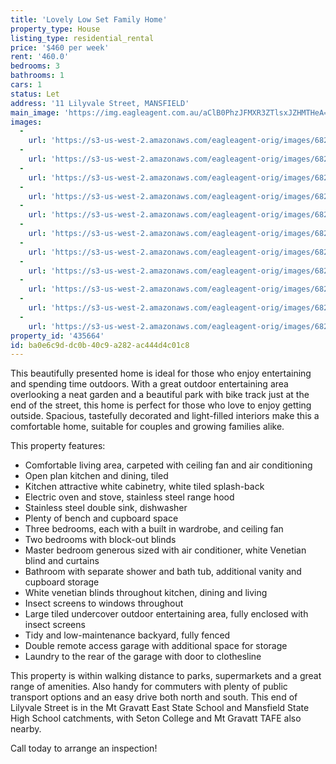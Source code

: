 ```yaml
---
title: 'Lovely Low Set Family Home'
property_type: House
listing_type: residential_rental
price: '$460 per week'
rent: '460.0'
bedrooms: 3
bathrooms: 1
cars: 1
status: Let
address: '11 Lilyvale Street, MANSFIELD'
main_image: 'https://img.eagleagent.com.au/aClB0PhzJFMXR3ZTlsxJZHMTHeA=/1280x854/smart/https://s3-us-west-2.amazonaws.com/eagleagent-orig/images/6826548/418408458-image-M.jpg'
images:
  -
    url: 'https://s3-us-west-2.amazonaws.com/eagleagent-orig/images/6826558/418408458-image-J.jpg'
  -
    url: 'https://s3-us-west-2.amazonaws.com/eagleagent-orig/images/6826557/418408458-image-I.jpg'
  -
    url: 'https://s3-us-west-2.amazonaws.com/eagleagent-orig/images/6826556/418408458-image-H.jpg'
  -
    url: 'https://s3-us-west-2.amazonaws.com/eagleagent-orig/images/6826555/418408458-image-G.jpg'
  -
    url: 'https://s3-us-west-2.amazonaws.com/eagleagent-orig/images/6826554/418408458-image-F.jpg'
  -
    url: 'https://s3-us-west-2.amazonaws.com/eagleagent-orig/images/6826553/418408458-image-E.jpg'
  -
    url: 'https://s3-us-west-2.amazonaws.com/eagleagent-orig/images/6826552/418408458-image-D.jpg'
  -
    url: 'https://s3-us-west-2.amazonaws.com/eagleagent-orig/images/6826551/418408458-image-C.jpg'
  -
    url: 'https://s3-us-west-2.amazonaws.com/eagleagent-orig/images/6826550/418408458-image-B.jpg'
  -
    url: 'https://s3-us-west-2.amazonaws.com/eagleagent-orig/images/6826549/418408458-image-A.jpg'
  -
    url: 'https://s3-us-west-2.amazonaws.com/eagleagent-orig/images/6826548/418408458-image-M.jpg'
property_id: '435664'
id: ba0e6c9d-dc0b-40c9-a282-ac444d4c01c8
---
```

This beautifully presented home is ideal for those who enjoy entertaining and spending time outdoors. With a great outdoor entertaining area overlooking a neat garden and a beautiful park with bike track just at the end of the street, this home is perfect for those who love to enjoy getting outside. Spacious, tastefully decorated and light-filled interiors make this a comfortable home, suitable for couples and growing families alike.

This property features:

*  Comfortable living area, carpeted with ceiling fan and air conditioning
*  Open plan kitchen and dining, tiled
*  Kitchen attractive white cabinetry, white tiled splash-back
*  Electric oven and stove, stainless steel range hood
*  Stainless steel double sink, dishwasher
*  Plenty of bench and cupboard space
*  Three bedrooms, each with a built in wardrobe, and ceiling fan
*  Two bedrooms with block-out blinds
*  Master bedroom generous sized with air conditioner, white Venetian blind and curtains
*  Bathroom with separate shower and bath tub, additional vanity and cupboard storage
*  White venetian blinds throughout kitchen, dining and living
*  Insect screens to windows throughout
*  Large tiled undercover outdoor entertaining area, fully enclosed with insect screens
*  Tidy and low-maintenance backyard, fully fenced
*  Double remote access garage with additional space for storage
*  Laundry to the rear of the garage with door to clothesline

This property is within walking distance to parks, supermarkets and a great range of amenities. Also handy for commuters with plenty of public transport options and an easy drive both north and south. This end of Lilyvale Street is in the Mt Gravatt East State School and Mansfield State High School catchments, with Seton College and Mt Gravatt TAFE also nearby.

Call today to arrange an inspection!